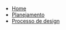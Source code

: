 - [Home](README.md)
- [Planejamento](pages/planejamento.md)
- [Processo de design](pages/processo-de-design.md)